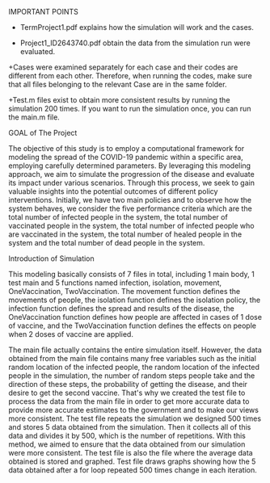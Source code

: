 IMPORTANT POINTS
+ TermProject1.pdf explains how the simulation will work and the cases.

+ Project1_ID2643740.pdf obtain the data from the simulation run were evaluated.

+Cases were examined separately for each case and their codes are different from each other. 
Therefore, when running the codes, make sure that all files belonging to the relevant Case are in the same folder.

+Test.m files exist to obtain more consistent results by running the simulation 200 times. If you want to run the simulation once, you can run the main.m file.

GOAL of The Project

The objective of this study is to employ a computational framework for modeling the spread of the COVID-19 pandemic within a specific area, 
employing carefully determined parameters. By leveraging this 
modeling approach, we aim to simulate the progression of the disease and evaluate its impact under various
scenarios. Through this process, we seek to gain valuable insights into the potential outcomes of different
policy interventions. Initially, we have two main policies and to observe how the system behaves, we consider
the five performance criteria which are the total number of infected people in the system, the total number of
vaccinated people in the system, the total number of infected people who are vaccinated in the system, the total
number of healed people in the system and the total number of dead people in the system.

Introduction of Simulation

This modeling basically consists of 7 files in total, including 1 main body, 1 test main and 5 functions named
infection, isolation, movement, OneVaccination, TwoVaccination.
The movement function defines the movements of people, the isolation function defines the isolation policy,
the infection function defines the spread and results of the disease, the OneVaccination function defines how
people are affected in cases of 1 dose of vaccine, and the TwoVaccination function defines the effects on people
when 2 doses of vaccine are applied.


The main file actually contains the entire simulation itself. However, the data obtained from the main file
contains many free variables such as the initial random location of the infected people, the random location of
the infected people in the simulation, the number of random steps people take and the direction of these steps,
the probability of getting the disease, and their desire to get the second vaccine. That's why we created the test
file to process the data from the main file in order to get more accurate data to provide more accurate estimates
to the government and to make our views more consistent. The test file repeats the simulation we designed 500
times and stores 5 data obtained from the simulation. Then it collects all of this data and divides it by 500,
which is the number of repetitions. With this method, we aimed to ensure that the data obtained from our
simulation were more consistent. The test file is also the file where the average data obtained is stored and
graphed. Test file draws graphs showing how the 5 data obtained after a for loop repeated 500 times change in
each iteration.

